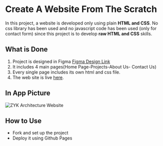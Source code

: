 # Create A Website From The Scratch
In this project, a website is developed only using plain **HTML and CSS**. No css library has been used and no javascript code has been used (only for contact form) since this project is to develop **raw HTML and CSS** skills.

## What is Done
 1. Project is designed in Figma [Figma Design Link](https://www.figma.com/file/WzH70G9asC2OZssoHrUFQ7/ZYK?type=design&node-id=0:1&t=HXWJRgtOxmXsNQPP-1)
 2. It includes 4 main pages(Home Page-Projects-About Us- Contact Us)
 3. Every single page includes its own html and css file.
 4. The web site is live [here](https://zykmimarlik.com/).

## In App Picture
![ZYK Architecture Website](https://github.com/yssfklc/zyk/assets/121329421/19db8b3c-52b4-43ee-a02d-3c2a308b3a3a)
## How to Use
* Fork and set up the project
* Deploy it using Github Pages
